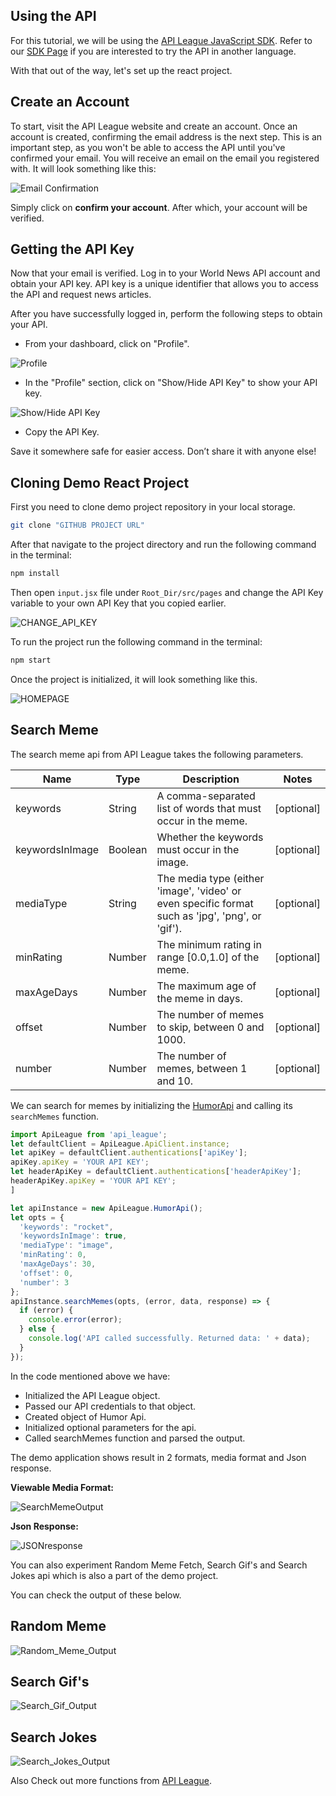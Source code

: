 ## Using the API

For this tutorial, we will be using the [API League JavaScript SDK](https://github.com/ddsky/api-league-clients/tree/master/javascript). Refer to our [SDK Page](https://apileague.com/sdks/) if you are interested to try the API in another language.

With that out of the way, let's set up the react project.
## Create an Account

To start, visit the API League website and create an account. Once an account is created, confirming the email address is the next step. This is an important step, as you won't be able to access the API until you've confirmed your email. You will receive an email on the email you registered with. It will look something like this:

![Email Confirmation](https://i.ibb.co/x5YLRp8/1.png)

Simply click on **confirm your account**. After which, your account will be verified.

## Getting the API Key

Now that your email is verified. Log in to your World News API account and obtain your API key. API key is a unique identifier that allows you to access the API and request news articles.

After you have successfully logged in, perform the following steps to obtain your API.

+ From your dashboard, click on "Profile". 

![Profile](https://i.ibb.co/ncY2ycq/2.png)

+ In the "Profile" section, click on "Show/Hide API Key" to show your API key.
  
![Show/Hide API Key](https://i.ibb.co/0c2qKkv/3.png)

+ Copy the API Key. 

Save it somewhere safe for easier access. Don’t share it with anyone else!
## Cloning Demo React Project
First you need to clone demo project repository in your local storage.
``` bash
git clone "GITHUB PROJECT URL"
```
After that navigate to the project directory and run the following command in the terminal:

``` bash
npm install
```

Then open `input.jsx` file under `Root_Dir/src/pages` and change the API Key variable to your own API Key that you copied earlier.

![CHANGE_API_KEY](https://i.ibb.co/X2z3CJ9/Screenshot-2024-05-19-211859.png)

To run the project run the following command in the terminal:
``` bash
npm start
```

Once the project is initialized, it will look something like this.

![HOMEPAGE](https://i.ibb.co/cT5nDPF/Screenshot-2024-05-19-212344.png)

## Search Meme

The search meme api from API League takes the following parameters.

| Name          | Type    | Description                                            | Notes          |
|---------------|---------|--------------------------------------------------------|----------------|
| keywords      | String  | A comma-separated list of words that must occur in the meme. | [optional]     |
| keywordsInImage | Boolean | Whether the keywords must occur in the image.          | [optional]     |
| mediaType     | String  | The media type (either 'image', 'video' or even specific format such as 'jpg', 'png', or 'gif'). | [optional]     |
| minRating     | Number  | The minimum rating in range [0.0,1.0] of the meme.     | [optional]     |
| maxAgeDays    | Number  | The maximum age of the meme in days.                   | [optional]     |
| offset        | Number  | The number of memes to skip, between 0 and 1000.       | [optional]     |
| number        | Number  | The number of memes, between 1 and 10.                 | [optional]     |

We can search for memes by initializing the [HumorApi](https://github.com/ddsky/api-league-clients/blob/master/javascript/docs/HumorApi.md#searchMemes) and calling its `searchMemes` function.
```javascript
import ApiLeague from 'api_league';
let defaultClient = ApiLeague.ApiClient.instance;
let apiKey = defaultClient.authentications['apiKey'];
apiKey.apiKey = 'YOUR API KEY';
let headerApiKey = defaultClient.authentications['headerApiKey'];
headerApiKey.apiKey = 'YOUR API KEY';
]

let apiInstance = new ApiLeague.HumorApi();
let opts = {
  'keywords': "rocket", 
  'keywordsInImage': true, 
  'mediaType': "image", 
  'minRating': 0, 
  'maxAgeDays': 30, 
  'offset': 0, 
  'number': 3 
};
apiInstance.searchMemes(opts, (error, data, response) => {
  if (error) {
    console.error(error);
  } else {
    console.log('API called successfully. Returned data: ' + data);
  }
});
```
In the code mentioned above we have:

+ Initialized the API League object.
+ Passed our API credentials to that object.
+ Created object of Humor Api.
+ Initialized optional parameters for the api.
+ Called searchMemes function and parsed the output.

The demo application shows result in 2 formats, media format and Json response.


**Viewable Media Format:**

![SearchMemeOutput](https://i.ibb.co/NLBkw00/Screenshot-2024-05-19-212930.png)

**Json Response:**

![JSONresponse](https://i.ibb.co/VM9Zddq/Screenshot-2024-05-19-212954.png)

You can also experiment Random Meme Fetch, Search Gif's and Search Jokes api which is also a part of the demo project.

You can check the output of these below.

## Random Meme
![Random_Meme_Output](https://i.ibb.co/HTyNdbn/Screenshot-2024-05-19-215606.png)

## Search Gif's
![Search_Gif_Output](https://i.ibb.co/NmjwnJR/Screenshot-2024-05-19-215725.png)

## Search Jokes
![Search_Jokes_Output](https://i.ibb.co/7zX4fzv/Screenshot-2024-05-19-215942.png)

Also Check out more functions from [API League](https://github.com/ddsky/api-league-clients/tree/master).
